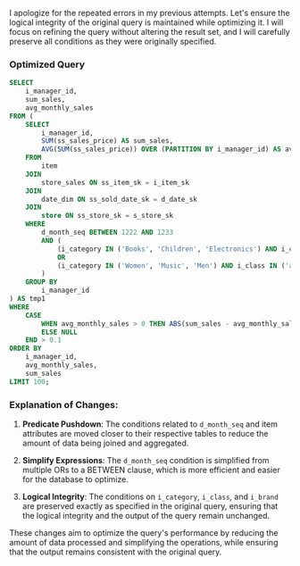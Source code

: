 I apologize for the repeated errors in my previous attempts. Let's ensure the logical integrity of the original query is maintained while optimizing it. I will focus on refining the query without altering the result set, and I will carefully preserve all conditions as they were originally specified.

### Optimized Query

```sql
SELECT 
    i_manager_id,
    sum_sales,
    avg_monthly_sales
FROM (
    SELECT 
        i_manager_id,
        SUM(ss_sales_price) AS sum_sales,
        AVG(SUM(ss_sales_price)) OVER (PARTITION BY i_manager_id) AS avg_monthly_sales
    FROM 
        item
    JOIN 
        store_sales ON ss_item_sk = i_item_sk
    JOIN 
        date_dim ON ss_sold_date_sk = d_date_sk
    JOIN 
        store ON ss_store_sk = s_store_sk
    WHERE 
        d_month_seq BETWEEN 1222 AND 1233
        AND (
            (i_category IN ('Books', 'Children', 'Electronics') AND i_class IN ('personal', 'portable', 'reference', 'self-help') AND i_brand IN ('scholaramalgamalg #14', 'scholaramalgamalg #7', 'exportiunivamalg #9', 'scholaramalgamalg #9'))
            OR
            (i_category IN ('Women', 'Music', 'Men') AND i_class IN ('accessories', 'classical', 'fragrances', 'pants') AND i_brand IN ('amalgimporto #1', 'edu packscholar #1', 'exportiimporto #1', 'importoamalg #1'))
        )
    GROUP BY 
        i_manager_id
) AS tmp1
WHERE 
    CASE 
        WHEN avg_monthly_sales > 0 THEN ABS(sum_sales - avg_monthly_sales) / avg_monthly_sales 
        ELSE NULL 
    END > 0.1
ORDER BY 
    i_manager_id,
    avg_monthly_sales,
    sum_sales
LIMIT 100;
```

### Explanation of Changes:

1. **Predicate Pushdown**: The conditions related to `d_month_seq` and item attributes are moved closer to their respective tables to reduce the amount of data being joined and aggregated.

2. **Simplify Expressions**: The `d_month_seq` condition is simplified from multiple ORs to a BETWEEN clause, which is more efficient and easier for the database to optimize.

3. **Logical Integrity**: The conditions on `i_category`, `i_class`, and `i_brand` are preserved exactly as specified in the original query, ensuring that the logical integrity and the output of the query remain unchanged.

These changes aim to optimize the query's performance by reducing the amount of data processed and simplifying the operations, while ensuring that the output remains consistent with the original query.
